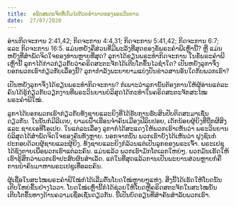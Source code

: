 ```yaml
---
title:  ຄຣິດສະຕະຈັກທີ່ເຕັມໄປດ້ວຍອຳນາດຂອງພຣະວິນຍານ
date:  27/07/2020
---
```


ອ່ານກິດຈະການ 2:41,42; ກິດຈະການ 4:4,31; ກິດຈະການ 5:41,42; ກິດຈະການ 6:7; ແລະ ກິດຈະການ 16:5. ແມ່ນຫຍັງຄືສ່ວນທີ່ມີພະລັງທີ່ສຸດຂອງຂໍ້ພຣະຄຳພີເຫຼົ່ານີ້? ຫຼື ແມ່ນຫຍັງທີ່ສຳພັດຈິດໃຈຂອງທ່ານຫຼາຍທີ່ສຸດ? ລູກາໄດ້ຂຽນພຣະທຳກິດຈະການ ໃນຂໍ້ພຣະຄຳພີເຫຼົ່ານີ້ ລູກາໄດ້ກ່າວກ່ຽວກັບວ່າຄຣິດສະຕະຈັກໄດ້ເຕີບໂຕຂຶ້ນໄວຊໍ່າໃດ? ເປັນຫຍັງລູກາຈຶ່ງບອກພວກເຮົາກ່ຽວກັບເລື່ອງນີ້? ລູກາກຳລັງພະຍາຍາມແບ່ງປັນຂ່າວສານອັນໃດກັບພວກເຮົາ?

ເປັນຫຍັງລູກາຈຶ່ງໄດ້ຂຽນພຣະທຳກິດຈະການ? ກໍເພາະວ່າລູການັ້ນຕ້ອງການໃຫ້ຜູ້ອ່ານແຕ່ລະຄົນໄດ້ຮູ້ກ່ຽວກັບວຽກງານທີ່ພຣະວິນຍານບໍລິສຸດໄດ້ກະທຳໃນຄຣິດສະຕະຈັກສະໄໝພຣະຄຳພີໃໝ່.

ລູກາໄດ້ບອກພວກເຮົາກ່ຽວກັບທັງຊາຍແລະຍິງທີ່ໄດ້ຮັບການຮັບສິນປັບຕິດສະມາເຊັ່ນດຽວກັນ. ໃນນັ້ນກໍມີລີເດຍ, ຍາມເຝົ້າເຮືອນຈຳຄົນເມືອງຟີລິບປອຍ, ເດັກນ້ອຍຜູ້ຍິງທີ່ຖືກຜີສິງ ແລະ ຊາຍເອທີໂອເປຍ. ໃນແຕ່ລະເລື່ອງ ລູກາກໍໄດ້ສະແດງໃຫ້ພວກເຮົາເຫັນວ່າ ພຣະວິນຍານບໍລິສຸດໄດ້ສຳພັດຈິດໃຈຂອງຄົນທັງຫຼາຍ. ນອກຈາກນັ້ນ ພວກເຮົາຍັງໄດ້ເຫັນວ່າ ຝູງຊົນກໍປະກອບດ້ວຍຜູ້ຊາຍແລະຜູ້ຍິງ. ທັງຊາຍແລະຍິງກໍລ້ວນແຕ່ເປັນລູກຂອງພຣະເຈົ້າ. ພຣະເຢຊູໄດ້ຊົງຕາຍເພື່ອພວກເຮົາແຕ່ລະຄົນ. ແມ່ນແລ້ວ ພວກເຮົາມັກໂຕເລກໃຫຍ່ໆ. ພວກມັນເຮັດໃຫ້ເຮົາຮູ້ສຶກວ່າພວກເຮົາປະສົບຜົນສຳເລັດ. ແຕ່ໃນທີ່ສຸດແລ້ວການເປັນພະຍານສ່ວນຫຼາຍກໍຄືການນຳຄົນມາຫາພຣະເຢຊູເທື່ອລະຄົນ.

ຜູ້ເຊື່ອໃນສະໄໝພຣະຄຳພີໃໝ່ກໍໄດ້ເລີ່ມຕົ້ນໂບດໃໝ່ຫຼາຍໆແຫ່ງ. ສິ່ງນີ້ໄດ້ເຮັດໃຫ້ໂບດນັ້ນເຕີບໃຫຍ່ຂຶ້ນຢ່າງໄວວາ. ໂບດໃໝ່ເຫຼົ່ານີ້ກໍໄດ້ຊ່ວຍໃຫ້ໂບດຫຼືຄຣິດສຕະຈັກໃນສະໄໝນັ້ນເຕີບໂຕຂຶ້ນທາງດ້ານຄວາມເຊື່ອເຊັ່ນດຽວກັນ. ນີ້ເປັນບົດຮຽນທີ່ສຳຄັນສຳລັບພວກເຮົາ.